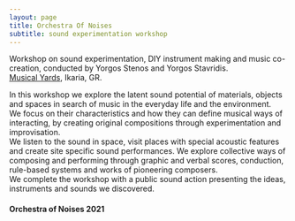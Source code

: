 ```yaml
---
layout: page
title: Orchestra Of Noises
subtitle: sound experimentation workshop
---
```


Workshop on sound experimentation, DIY instrument making and music co-creation, conducted by Yorgos Stenos and Yorgos Stavridis.  
<a href="https://www.musicalyards.gr/home" target="_blank" >Musical Yards</a>, Ikaria, GR.

In this workshop we explore the latent sound potential of materials, objects and spaces in search of music in the everyday life and the environment.  
We focus on their characteristics and how they can define musical ways of interacting, by creating original compositions through experimentation and improvisation.  
We listen to the sound in space, visit places with special acoustic features and create site specific sound performances. 
We explore collective ways of composing and performing through graphic and verbal scores, conduction, rule-based systems and works of pioneering composers.  
We complete the workshop with a public sound action presenting the ideas, instruments and sounds we discovered.
<br>

#### Orchestra of Noises 2021
<div class="video-container">
    <div class="js-player" id="plyr-3" data-plyr-provider="youtube" data-plyr-embed-id="Bz6CMUFBIo8"></div>
</div>